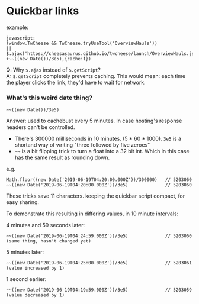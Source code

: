 # Quickbar links

example:
```
javascript:
(window.TwCheese && TwCheese.tryUseTool('OverviewHauls'))
|| $.ajax('https://cheesasaurus.github.io/twcheese/launch/OverviewHauls.js?'
+~~((new Date())/3e5),{cache:1})
```

Q: Why `$.ajax` instead of `$.getScript`?\
A: `$.getScript` completely prevents caching. This would mean: each time the player clicks the link, they'd have to wait for network.

### What's this weird date thing?

```
~~((new Date())/3e5)
```

Answer: used to cachebust every 5 minutes. In case hosting's response headers can't be controlled.
- There's 300000 milliseconds in 10 minutes. (5 * 60 * 1000). `3e5` is a shortand way of writing "three followed by five zeroes"
- `~~` is a bit flipping trick to turn a float into a 32 bit int. Which in this case has the same result as rounding down.

e.g.
```
Math.floor((new Date('2019-06-19T04:20:00.000Z'))/300000)   // 5203060
~~((new Date('2019-06-19T04:20:00.000Z'))/3e5)              // 5203060
```

These tricks save 11 characters. keeping the quickbar script compact, for easy sharing.

To demonstrate this resulting in differing values, in 10 minute intervals:

4 minutes and 59 seconds later:
```
~~((new Date('2019-06-19T04:24:59.000Z'))/3e5)              // 5203060 (same thing, hasn't changed yet)
```

5 minutes later: 
```
~~((new Date('2019-06-19T04:25:00.000Z'))/3e5)              // 5203061 (value increased by 1)
```

1 second earlier:
```
~~((new Date('2019-06-19T04:19:59.000Z'))/3e5)              // 5203059 (value decreased by 1)
```
